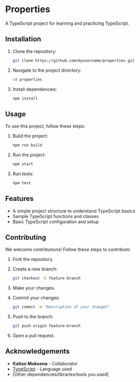 # Properties

A TypeScript project for learning and practicing TypeScript.

## Installation

1. Clone the repository:

    ```bash
    git clone https://github.com/myusername/properties.git
    ```

2. Navigate to the project directory:

    ```bash
    cd properties
    ```

3. Install dependencies:

    ```bash
    npm install
    ```

## Usage

To use this project, follow these steps:

1. Build the project:

    ```bash
    npm run build
    ```

2. Run the project:

    ```bash
    npm start
    ```

3. Run tests:

    ```bash
    npm test
    ```

## Features

- A simple project structure to understand TypeScript basics
- Sample TypeScript functions and classes
- Basic TypeScript configuration and setup

## Contributing

We welcome contributions! Follow these steps to contribute:

1. Fork the repository.
2. Create a new branch:

    ```bash
    git checkout -b feature-branch
    ```

3. Make your changes.
4. Commit your changes:

    ```bash
    git commit -m "Description of your changes"
    ```

5. Push to the branch:

    ```bash
    git push origin feature-branch
    ```

6. Open a pull request.

## Acknowledgements

- **Katiso Mokoena** - Collaborator
- [TypeScript](https://www.typescriptlang.org/) - Language used
- [Other dependencies/libraries/tools you used]


